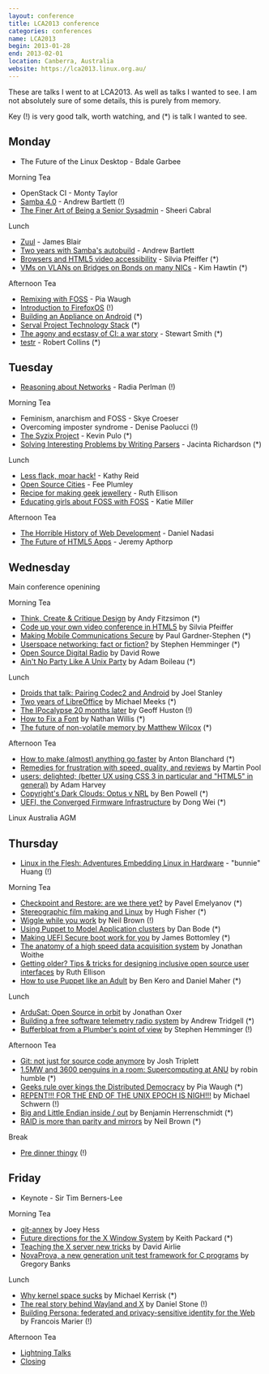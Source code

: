 ```yaml
---
layout: conference
title: LCA2013 conference
categories: conferences
name: LCA2013
begin: 2013-01-28
end: 2013-02-01
location: Canberra, Australia
website: https://lca2013.linux.org.au/
---
```


These are talks I went to at LCA2013. As well as talks I wanted to see. I am not absolutely sure of some details,
this is purely from memory.

Key (!) is very good talk, worth watching, and (*) is talk I wanted to see.

## Monday

* The Future of the Linux Desktop - Bdale Garbee

Morning Tea

* OpenStack CI - Monty Taylor
* [Samba 4.0](https://mirror.linux.org.au/linux.conf.au/2013/ogv/Samba_4.0.ogv) - Andrew Bartlett (!)
* [The Finer Art of Being a Senior Sysadmin](https://mirror.linux.org.au/linux.conf.au/2013/ogv/The_Finer_Art_of_Being_a_Senior_Sysadmin.ogv) - Sheeri Cabral

Lunch

* [Zuul](https://mirror.linux.org.au/linux.conf.au/2013/ogv/Zuul.ogv) - James Blair
* [Two years with Samba's autobuild](https://mirror.linux.org.au/linux.conf.au/2013/ogv/Two_years_with_Sambas_autobuild.ogv) - Andrew Bartlett
* [Browsers and HTML5 video accessibility](https://mirror.linux.org.au/linux.conf.au/2013/ogv/Browsers_and_HTML5_video_accessibility.ogv) - Silvia Pfeiffer (*)
* [VMs on VLANs on Bridges on Bonds on many NICs](https://mirror.linux.org.au/linux.conf.au/2013/ogv/vms-vlans-bridges-bonds-many-nics.ogv) - Kim Hawtin (*)

Afternoon Tea

* [Remixing with FOSS](https://mirror.linux.org.au/linux.conf.au/2013/ogv/Remixing_with_FOSS.ogv) - Pia Waugh
* [Introduction to FirefoxOS](https://mirror.linux.org.au/linux.conf.au/2013/ogv/Introduction_to_FirefoxOS.ogv) (!)
* [Building an Appliance on Android](https://mirror.linux.org.au/linux.conf.au/2013/ogv/Building_an_Appliance_on_Android.ogv) (*)
* [Serval Project Technology Stack](https://mirror.linux.org.au/linux.conf.au/2013/ogv/Serval_Project_Technology_Stack.ogv) (*)
* [The agony and ecstasy of CI: a war story](https://mirror.linux.org.au/linux.conf.au/2013/ogv/The_agony_and_ecstasy_of_CI_a_war_story.ogv) - Stewart Smith (*)
* [testr](https://mirror.linux.org.au/linux.conf.au/2013/ogv/testr.ogv) - Robert Collins (*)

## Tuesday

* [Reasoning about Networks](https://mirror.linux.org.au/linux.conf.au/2013/ogv/Keynote_Radia_Perlman.ogv) - Radia Perlman (!)

Morning Tea

* Feminism, anarchism and FOSS - Skye Croeser
* Overcoming imposter syndrome - Denise Paolucci (!)
* [The Syzix Project](https://mirror.linux.org.au/linux.conf.au/2013/ogv/The_Syzix_Project.ogv) - Kevin Pulo (*)
* [Solving Interesting Problems by Writing Parsers](https://mirror.linux.org.au/linux.conf.au/2013/ogv/Solving_Interesting_Problems_by_Writing_Parsers.ogv) - Jacinta Richardson (*)

Lunch

* [Less flack, moar hack!](https://mirror.linux.org.au/linux.conf.au/2013/ogv/Less_flack_moar_hack_audio_problems.ogv) - Kathy Reid
* [Open Source Cities](https://mirror.linux.org.au/linux.conf.au/2013/ogv/Open_Source_Cities.ogv) - Fee Plumley
* [Recipe for making geek jewellery](https://mirror.linux.org.au/linux.conf.au/2013/ogv/Recipe_for_making_geek_jewellery.ogv) - Ruth Ellison
* [Educating girls about FOSS with FOSS](https://mirror.linux.org.au/linux.conf.au/2013/ogv/Educating_girls_about_FOSS_with_FOSS.ogv) - Katie Miller

Afternoon Tea

* [The Horrible History of Web Development](https://mirror.linux.org.au/linux.conf.au/2013/ogv/The_Horrible_History_of_Web_Development.ogv) - Daniel Nadasi
* [The Future of HTML5 Apps](https://mirror.linux.org.au/linux.conf.au/2013/ogv/The_Future_of_HTML5_Apps.ogv) - Jeremy Apthorp

## Wednesday

Main conference openining

Morning Tea

* [Think, Create & Critique Design](https://mirror.linux.org.au/linux.conf.au/2013/ogv/Think_Create_Critique_Design.ogv) by Andy Fitzsimon (*)
* [Code up your own video conference in HTML5](https://mirror.linux.org.au/linux.conf.au/2013/ogv/Code_up_your_own_video_conference_in_HTML5.ogv) by Silvia Pfeiffer
* [Making Mobile Communications Secure](https://mirror.linux.org.au/linux.conf.au/2013/ogv/Making_Mobile_Communications_Secure.ogv) by Paul Gardner-Stephen (*)
* [Userspace networking: fact or fiction?](https://mirror.linux.org.au/linux.conf.au/2013/ogv/Userspace_networking_fact_or_fiction.ogv) by Stephen Hemminger (*)
* [Open Source Digital Radio](https://mirror.linux.org.au/linux.conf.au/2013/ogv/Open_Source_Digital_Radio.ogv) by David Rowe
* [Ain't No Party Like A Unix Party](https://mirror.linux.org.au/linux.conf.au/2013/ogv/Aint_No_Party_Like_A_Unix_Party.ogv) by Adam Boileau (*)

Lunch

* [Droids that talk: Pairing Codec2 and Android](https://mirror.linux.org.au/linux.conf.au/2013/ogv/Droids_that_talk_Pairing_Codec2_and_Android.ogv) by Joel Stanley
* [Two years of LibreOffice](https://mirror.linux.org.au/linux.conf.au/2013/ogv/Two_years_of_LibreOffice.ogv) by Michael Meeks (*)
* [The IPocalypse 20 months later](https://mirror.linux.org.au/linux.conf.au/2013/ogv/The_IPocalypse_20_months_later.ogv) by Geoff Huston (!)
* [How to Fix a Font](https://mirror.linux.org.au/linux.conf.au/2013/ogv/How_to_Fix_a_Font.ogv) by Nathan Willis (*)
* [The future of non-volatile memory by Matthew Wilcox](https://mirror.linux.org.au/linux.conf.au/2013/ogv/The_future_of_nonvolatile_memory.ogv) (*)

Afternoon Tea

* [How to make (almost) anything go faster](https://mirror.linux.org.au/linux.conf.au/2013/ogv/How_to_make_almost_anything_go_faster.ogv) by Anton Blanchard (*)
* [Remedies for frustration with speed, quality, and reviews](https://mirror.linux.org.au/linux.conf.au/2013/ogv/Remedies_for_frustration_with_speed_quality_and_reviews.ogv) by Martin Pool
* [users: delighted; (better UX using CSS 3 in particular and "HTML5" in general)](https://mirror.linux.org.au/linux.conf.au/2013/ogv/users_delighted_better_UX_using_CSS_3_in_particular_and_HTML5_in_general.ogv) by Adam Harvey
* [Copyright's Dark Clouds: Optus v NRL](https://mirror.linux.org.au/linux.conf.au/2013/ogv/Copyrights_Dark_Clouds_Optus_v_NRL.ogv) by Ben Powell (*)
* [UEFI, the Converged Firmware Infrastructure](https://mirror.linux.org.au/linux.conf.au/2013/ogv/UEFI_the_Converged_Firmware_Infrastructure.ogv) by Dong Wei (*)

Linux Australia AGM

## Thursday

* [Linux in the Flesh: Adventures Embedding Linux in Hardware](https://mirror.linux.org.au/linux.conf.au/2013/ogv/Keynote_Andrew_Bunnie_Huang.ogv) - "bunnie" Huang (!)

Morning Tea

* [Checkpoint and Restore: are we there yet?](https://mirror.linux.org.au/linux.conf.au/2013/ogv/Checkpoint_and_Restore_are_we_there_yet.ogv) by Pavel Emelyanov (*)
* [Stereographic film making and Linux](https://mirror.linux.org.au/linux.conf.au/2013/ogv/Stereographic_film_making_and_Linux.ogv) by Hugh Fisher (*)
* [Wiggle while you work](https://mirror.linux.org.au/linux.conf.au/2013/ogv/Wiggle_while_you_work.ogv) by Neil Brown (!)
* [Using Puppet to Model Application clusters](https://mirror.linux.org.au/linux.conf.au/2013/ogv/Using_Puppet_to_Model_Application_clusters.ogv) by Dan Bode (*)
* [Making UEFI Secure boot work for you](https://mirror.linux.org.au/linux.conf.au/2013/ogv/Making_UEFI_Secure_boot_work_for_you.ogv) by James Bottomley (*)
* [The anatomy of a high speed data acquisition system](https://mirror.linux.org.au/linux.conf.au/2013/ogv/The_anatomy_of_a_high_speed_data_acquisition_system.ogv) by Jonathan Woithe
* [Getting older? Tips & tricks for designing inclusive open source user interfaces](https://mirror.linux.org.au/linux.conf.au/2013/ogv/Getting_older_Tips_tricks_for_designing_inclusive_open_source_user_interfaces.ogv) by Ruth Ellison
* [How to use Puppet like an Adult](https://mirror.linux.org.au/linux.conf.au/2013/ogv/How_to_use_Puppet_like_an_Adult.ogv) by Ben Kero and Daniel Maher (*)

Lunch

* [ArduSat: Open Source in orbit](https://mirror.linux.org.au/linux.conf.au/2013/ogv/ArduSat_Open_Source_in_orbit.ogv) by Jonathan Oxer
* [Building a free software telemetry radio system](https://mirror.linux.org.au/linux.conf.au/2013/ogv/Building_a_free_software_telemetry_radio_system.ogv) by Andrew Tridgell (*)
* [Bufferbloat from a Plumber's point of view](https://mirror.linux.org.au/linux.conf.au/2013/ogv/Bufferbloat_from_a_Plumbers_point_of_view.ogv) by Stephen Hemminger (!)

Afternoon Tea

* [Git: not just for source code anymore](https://mirror.linux.org.au/linux.conf.au/2013/ogv/Git_not_just_for_source_code_anymore.ogv) by Josh Triplett
* [1.5MW and 3600 penguins in a room: Supercomputing at ANU](https://mirror.linux.org.au/linux.conf.au/2013/ogv/15MW_and_3600_penguins_in_a_room_Supercomputing_at_ANU.ogv) by robin humble (*)
* [Geeks rule over kings the Distributed Democracy](https://mirror.linux.org.au/linux.conf.au/2013/ogv/Geeks_rule_over_kings_the_Distributed_Democracy.ogv) by Pia Waugh (*)
* [REPENT!!! FOR THE END OF THE UNIX EPOCH IS NIGH!!!](https://mirror.linux.org.au/linux.conf.au/2013/ogv/REPENT_FOR_THE_END_OF_THE_UNIX_EPOCH_IS_NIGH.ogv) by Michael Schwern (!)
* [Big and Little Endian inside / out](https://mirror.linux.org.au/linux.conf.au/2013/ogv/Big_and_Little_Endian_inside_out.ogv) by Benjamin Herrenschmidt (*)
* [RAID is more than parity and mirrors](https://mirror.linux.org.au/linux.conf.au/2013/ogv/RAID_is_more_than_parity_and_mirrors.ogv) by Neil Brown (*)

Break

* [Pre dinner thingy](https://mirror.linux.org.au/linux.conf.au/2013/ogv/Pre_dinner_thingy_robert_llewellyn_and_simon_hackett.ogv) (!)

## Friday

* Keynote - Sir Tim Berners-Lee

Morning Tea

* [git-annex](https://mirror.linux.org.au/linux.conf.au/2013/ogv/gitannex.ogv) by Joey Hess
* [Future directions for the X Window System](https://mirror.linux.org.au/linux.conf.au/2013/ogv/Future_directions_for_the_X_Window_System.ogv) by Keith Packard (*)
* [Teaching the X server new tricks](https://mirror.linux.org.au/linux.conf.au/2013/ogv/Teaching_the_X_server_new_tricks.ogv) by David Airlie
* [NovaProva, a new generation unit test framework for C programs](https://mirror.linux.org.au/linux.conf.au/2013/ogv/NovaProva_or_How_I_Did_Six_Impossible_Things_Before_LCA.ogv) by Gregory Banks

Lunch

* [Why kernel space sucks](https://mirror.linux.org.au/linux.conf.au/2013/ogv/Why_kernel_space_sucks.ogv) by Michael Kerrisk (*)
* [The real story behind Wayland and X](https://mirror.linux.org.au/linux.conf.au/2013/ogv/The_real_story_behind_Wayland_and_X.ogv) by Daniel Stone (!)
* [Building Persona: federated and privacy-sensitive identity for the Web](https://mirror.linux.org.au/linux.conf.au/2013/ogv/Building_Persona_federated_and_privacy-sensitive_identity_for_the_Web.ogv) by Francois Marier (!)

Afternoon Tea

* [Lightning Talks](https://mirror.linux.org.au/linux.conf.au/2013/ogv/Conference_Closing_Lightning_Talks.ogv)
* [Closing](https://mirror.linux.org.au/linux.conf.au/2013/ogv/Conference_Closing.ogv)

